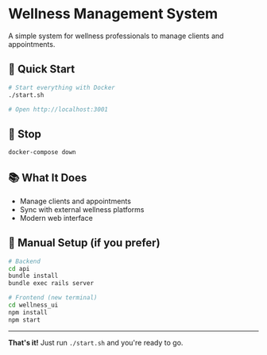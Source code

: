 # Wellness Management System

A simple system for wellness professionals to manage clients and appointments.

## 🚀 Quick Start

```bash
# Start everything with Docker
./start.sh

# Open http://localhost:3001
```

## 🛑 Stop

```bash
docker-compose down
```

## 📚 What It Does

- Manage clients and appointments
- Sync with external wellness platforms
- Modern web interface

## 🔧 Manual Setup (if you prefer)

```bash
# Backend
cd api
bundle install
bundle exec rails server

# Frontend (new terminal)
cd wellness_ui
npm install
npm start
```

---

**That's it!** Just run `./start.sh` and you're ready to go.
